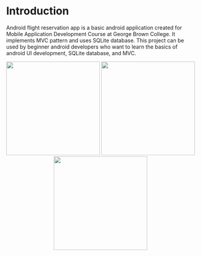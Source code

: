 # Introduction
Android flight reservation app is a basic android application created for Mobile Application Development Course at George Brown College. It implements MVC pattern and uses SQLite database. This project can be used by beginner android developers who want to learn the basics of android UI development, SQLite database, and MVC.

<p align="center"><img src="https://user-images.githubusercontent.com/28815677/39102544-22945852-4673-11e8-9a45-07ee617bc7d2.png" width="250" />                <img src="https://user-images.githubusercontent.com/28815677/39102711-456cd8b2-4674-11e8-8740-a0efa343abe3.png" width="250" />                <img src="https://user-images.githubusercontent.com/28815677/39102701-37b7fa4e-4674-11e8-8505-0d0aeef65fa1.png" width="250" /></p>






